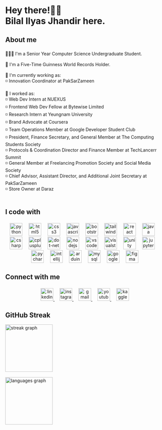 <h1 align="left">Hey there!👋🏻<br>Bilal Ilyas Jhandir here.</h1>

###

<h2 align="left">About me</h2>

###

<p align="left">
  👨🏻‍🎓 I'm a Senior Year Computer Science Undergraduate Student.
  <br><br>
  🌟 I'm a Five-Time Guinness World Records Holder.
  <br><br>
  👔 I'm currently working as:<br>
  ◽ Innovation Coordinator at PakSarZameen
  <br><br>
  👔 I worked as:<br>
  ◽ Web Dev Intern at NUEXUS<br>
  ◽ Frontend Web Dev Fellow at Bytewise Limited<br>
  ◽ Research Intern at Yeungnam University<br>
  ◽ Brand Advocate at Coursera<br>
  ◽ Team Operations Member at Google Developer Student Club<br>
  ◽ President, Finance Secretary, and General Member at The Computing Students Society<br>
  ◽ Protocols & Coordination Director and Finance Member at TechLancerr Summit<br>
  ◽ General Member at Freelancing Promotion Society and Social Media Society<br>
  ◽ Chief Advisor, Assistant Director, and Additional Joint Secretary at PakSarZameen<br>
  ◽ Store Owner at Daraz
  <br><br>

###

<h2 align="left">I code with</h2>

###

<div align="center">
  <img src="https://cdn.jsdelivr.net/gh/devicons/devicon/icons/python/python-original.svg" height="40" alt="python logo"  />
  <img width="12" />
  <img src="https://cdn.jsdelivr.net/gh/devicons/devicon/icons/html5/html5-original.svg" height="40" alt="html5 logo"  />
  <img width="12" />
  <img src="https://cdn.jsdelivr.net/gh/devicons/devicon/icons/css3/css3-original.svg" height="40" alt="css3 logo"  />
  <img width="12" />
  <img src="https://cdn.jsdelivr.net/gh/devicons/devicon/icons/javascript/javascript-original.svg" height="40" alt="javascript logo"  />
  <img width="12" />
  <img src="https://cdn.jsdelivr.net/gh/devicons/devicon/icons/bootstrap/bootstrap-original.svg" height="40" alt="bootstrap logo"  />
  <img width="12" />
  <img src="https://cdn.simpleicons.org/tailwindcss/06B6D4" height="40" alt="tailwindcss logo"  />
  <img width="12" />
  <img src="https://cdn.jsdelivr.net/gh/devicons/devicon/icons/react/react-original.svg" height="40" alt="react logo"  />
  <img width="12" />
  <img src="https://cdn.jsdelivr.net/gh/devicons/devicon/icons/java/java-original.svg" height="40" alt="java logo"  />
  <img width="12" />
  <img src="https://cdn.jsdelivr.net/gh/devicons/devicon/icons/csharp/csharp-original.svg" height="40" alt="csharp logo"  />
  <img width="12" />
  <img src="https://cdn.jsdelivr.net/gh/devicons/devicon/icons/cplusplus/cplusplus-original.svg" height="40" alt="cplusplus logo"  />
  <img width="12" />
  <img src="https://cdn.jsdelivr.net/gh/devicons/devicon/icons/dot-net/dot-net-original.svg" height="40" alt="dot-net logo"  />
  <img width="12" />
  <img src="https://cdn.jsdelivr.net/gh/devicons/devicon/icons/nodejs/nodejs-original.svg" height="40" alt="nodejs logo"  />
  <img width="12" />
  <img src="https://cdn.jsdelivr.net/gh/devicons/devicon/icons/vscode/vscode-original.svg" height="40" alt="vscode logo"  />
  <img width="12" />
  <img src="https://cdn.jsdelivr.net/gh/devicons/devicon/icons/visualstudio/visualstudio-plain.svg" height="40" alt="visualstudio logo"  />
  <img width="12" />
  <img src="https://cdn.jsdelivr.net/gh/devicons/devicon/icons/unity/unity-original.svg" height="40" alt="unity logo"  />
  <img width="12" />
  <img src="https://cdn.jsdelivr.net/gh/devicons/devicon/icons/jupyter/jupyter-original.svg" height="40" alt="jupyter logo"  />
  <img width="12" />
  <img src="https://cdn.jsdelivr.net/gh/devicons/devicon/icons/pycharm/pycharm-original.svg" height="40" alt="pycharm logo"  />
  <img width="12" />
  <img src="https://cdn.jsdelivr.net/gh/devicons/devicon/icons/intellij/intellij-original.svg" height="40" alt="intellij logo"  />
  <img width="12" />
  <img src="https://cdn.jsdelivr.net/gh/devicons/devicon/icons/arduino/arduino-original.svg" height="40" alt="arduino logo"  />
  <img width="12" />
  <img src="https://cdn.jsdelivr.net/gh/devicons/devicon/icons/mysql/mysql-original.svg" height="40" alt="mysql logo"  />
  <img width="12" />
  <img src="https://cdn.jsdelivr.net/gh/devicons/devicon/icons/googlecloud/googlecloud-original.svg" height="40" alt="googlecloud logo"  />
  <img width="12" />
  <img src="https://cdn.jsdelivr.net/gh/devicons/devicon/icons/figma/figma-original.svg" height="40" alt="figma logo"  />
</div>

###

<h2 align="left">Connect with me</h2>

###

<div align="center">
  <a href="https://www.linkedin.com/in/bilalilyasjhandir/" target="_blank">
    <img src="https://raw.githubusercontent.com/maurodesouza/profile-readme-generator/master/src/assets/icons/social/linkedin/default.svg" height="40" alt="linkedin logo"  />
  </a>
  <img width="12" />
  <a href="https://www.instagram.com/bilalilyasjhandir/" target="_blank">
    <img src="https://raw.githubusercontent.com/maurodesouza/profile-readme-generator/master/src/assets/icons/social/instagram/default.svg" height="40" alt="instagram logo"  />
  </a>
  <img width="12" />
  <a href="bilaljhandir007@gmail.com" target="_blank">
    <img src="https://raw.githubusercontent.com/maurodesouza/profile-readme-generator/master/src/assets/icons/social/gmail/default.svg" height="40" alt="gmail logo"  />
  </a>
  <img width="12" />
  <a href="https://www.youtube.com/@bilalilyasjhandir/" target="_blank">
    <img src="https://raw.githubusercontent.com/maurodesouza/profile-readme-generator/master/src/assets/icons/social/youtube/default.svg" height="40" alt="youtube logo"  />
  </a>
  <img width="12" />
  <a href="https://www.kaggle.com/bilalilyasjhandir" target="_blank">
    <img src="https://cdn.jsdelivr.net/gh/devicons/devicon/icons/kaggle/kaggle-original.svg" height="40" alt="kaggle logo"  />
  </a>
</div>

###

## GitHub Streak
<div>
  <img src="https://streak-stats.demolab.com?user=bilalilyasjhandir&locale=en&mode=daily&theme=yeblu&hide_border=false&border_radius=5&order=3" height="150" alt="streak graph"  /><br><br>
  <img src="https://github-readme-stats.vercel.app/api/top-langs?username=bilalilyasjhandir&locale=en&hide_title=false&layout=compact&card_width=320&langs_count=5&theme=yeblu&hide_border=false&order=2" height="150" alt="languages graph"  />
</div>


